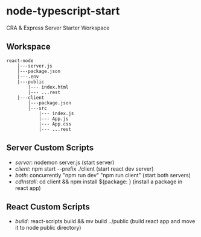 # node-typescript-start

CRA & Express Server Starter Workspace

## Workspace

```
react-node
    │---server.js
    │---package.json
    |---.env
    |---public
        |--- index.html
        |--- ...rest
    |---client
        │---package.json
        │---src
            |--- index.js
            |--- App.js
            |--- App.css
            |--- ...rest
```

## Server Custom Scripts

- _server_: nodemon server.js (start server)
- _client_: npm start --prefix ./client (start react dev server)
- _both_: concurrently \"npm run dev\" \"npm run client\" (start both servers)
- _cdInstall_: cd client && npm install \${package: } (install a package in react app)

## React Custom Scripts

- _build_: react-scripts build && mv build ../public (build react app and move it to node public directory)
